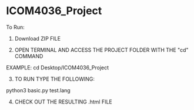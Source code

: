 # ICOM4036_Project

To Run: 

1) Download ZIP FILE 

2) OPEN TERMINAL AND ACCESS THE PROJECT FOLDER WITH THE "cd" COMMAND

  EXAMPLE: cd Desktop/ICOM4036_Project
  
3) TO RUN TYPE THE FOLLOWING:

  python3 basic.py test.lang
  
4) CHECK OUT THE RESULTING .html FILE 
